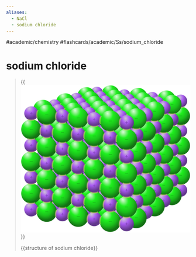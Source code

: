 ```yaml
---
aliases:
  - NaCl
  - sodium chloride
---
```


#academic/chemistry #flashcards/academic/Ss/sodium_chloride

# sodium chloride

> {{![structure of sodium chloride](../attachments/NaCl%20bonds.svg)}}
>
> {{structure of sodium chloride}}
